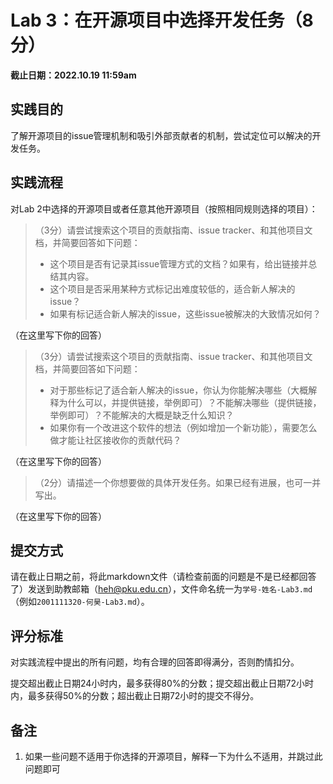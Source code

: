 # Lab 3：在开源项目中选择开发任务（8分）

**截止日期：2022.10.19 11:59am**

## 实践目的

了解开源项目的issue管理机制和吸引外部贡献者的机制，尝试定位可以解决的开发任务。

## 实践流程

对Lab 2中选择的开源项目或者任意其他开源项目（按照相同规则选择的项目）：
> （3分）请尝试搜索这个项目的贡献指南、issue tracker、和其他项目文档，并简要回答如下问题：
>   - 这个项目是否有记录其issue管理方式的文档？如果有，给出链接并总结其内容。
>   - 这个项目是否采用某种方式标记出难度较低的，适合新人解决的issue？
>   - 如果有标记适合新人解决的issue，这些issue被解决的大致情况如何？


（在这里写下你的回答）

> （3分）请尝试搜索这个项目的贡献指南、issue tracker、和其他项目文档，并简要回答如下问题：
>   - 对于那些标记了适合新人解决的issue，你认为你能解决哪些（大概解释为什么可以，并提供链接，举例即可）？不能解决哪些（提供链接，举例即可）？不能解决的大概是缺乏什么知识？
>   - 如果你有一个改进这个软件的想法（例如增加一个新功能），需要怎么做才能让社区接收你的贡献代码？


（在这里写下你的回答）

> （2分）请描述一个你想要做的具体开发任务。如果已经有进展，也可一并写出。

（在这里写下你的回答）

## 提交方式

请在截止日期之前，将此markdown文件（请检查前面的问题是不是已经都回答了）发送到助教邮箱（heh@pku.edu.cn），文件命名统一为`学号-姓名-Lab3.md`（例如`2001111320-何昊-Lab3.md`）。

## 评分标准

对实践流程中提出的所有问题，均有合理的回答即得满分，否则酌情扣分。

提交超出截止日期24小时内，最多获得80%的分数；提交超出截止日期72小时内，最多获得50%的分数；超出截止日期72小时的提交不得分。

## 备注

1. 如果一些问题不适用于你选择的开源项目，解释一下为什么不适用，并跳过此问题即可
